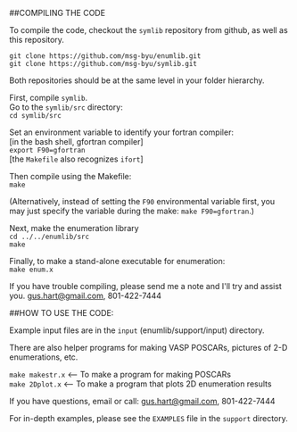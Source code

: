 ##COMPILING THE CODE

To compile the code, checkout the `symlib` repository from github, as
well as this repository.

```
git clone https://github.com/msg-byu/enumlib.git  
git clone https://github.com/msg-byu/symlib.git
```

Both repositories should be at the same level in your folder
hierarchy.  

First, compile `symlib`.   
Go to the `symlib/src` directory:  
```cd symlib/src```

Set an environment variable to identify your fortran compiler:  
[in the bash shell, gfortran compiler]  
```export F90=gfortran```  
[the `Makefile` also recognizes `ifort`]

Then compile using the Makefile:  
`make`

(Alternatively, instead of setting the `F90` environmental variable first, you may just specify the variable during the make: `make F90=gfortran`.)

Next, make the enumeration library  
```cd ../../enumlib/src```  
`make`

Finally, to make a stand-alone executable for enumeration:  
```make enum.x```

If you have trouble compiling, please send me a note and I'll try and
assist you.  gus.hart@gmail.com, 801-422-7444

##HOW TO USE THE CODE:

Example input files are in the `input` (enumlib/support/input) directory. 

There are also helper programs for making VASP POSCARs, pictures of
2-D enumerations, etc.

`make makestr.x`  <-- To make a program for making POSCARs  
`make 2Dplot.x` <-- To make a program that plots 2D enumeration results

If you have questions, email or call: gus.hart@gmail.com, 801-422-7444

For in-depth examples, please see the `EXAMPLES` file in the `support` directory.